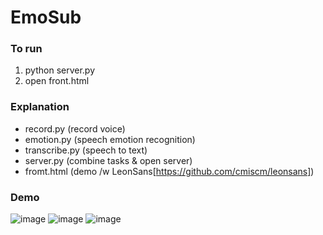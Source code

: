 # EmoSub

### To run
1. python server.py
2. open front.html

### Explanation
- record.py (record voice)
- emotion.py (speech emotion recognition)
- transcribe.py (speech to text)
- server.py (combine tasks & open server)
- fromt.html (demo /w LeonSans[https://github.com/cmiscm/leonsans])

### Demo
![image](https://github.com/taeyoung-ko/EmoSub/assets/80334803/885c2466-f155-4dc7-b253-622e9d8ffdc9)
![image](https://github.com/taeyoung-ko/EmoSub/assets/80334803/932d10e0-35c4-4f5b-83d3-7b5d99f6391b)
![image](https://github.com/taeyoung-ko/EmoSub/assets/80334803/6da2e195-3a77-4d2d-a118-6d2c645fd602)
